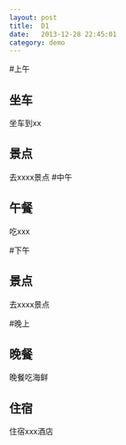 ```yaml
---
layout: post
title:  D1
date:   2013-12-28 22:45:01
category: demo
---
```


#上午

## 坐车

坐车到xx
## 景点

去xxxx景点
#中午

## 午餐

吃xxx

#下午

## 景点

去xxxx景点

#晚上

## 晚餐

晚餐吃海鲜

## 住宿

住宿xxx酒店